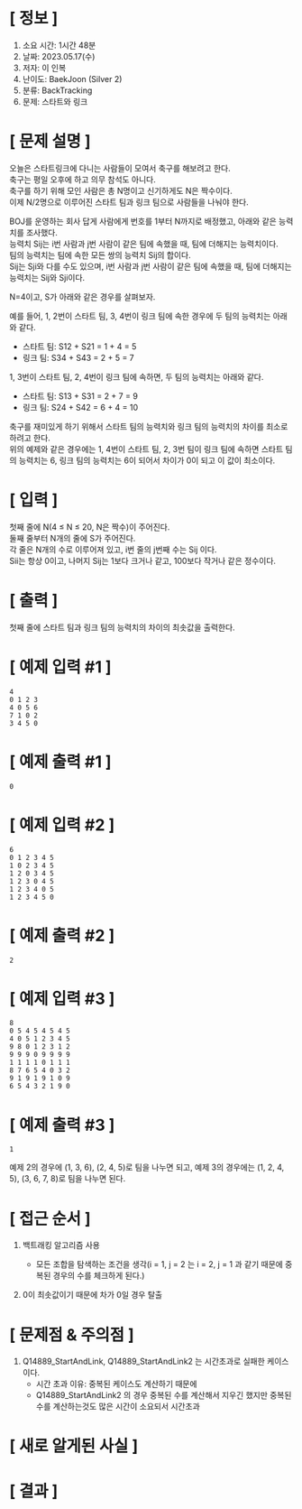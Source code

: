 # **[ 정보 ]**
1. 소요 시간: 1시간 48분
2. 날짜: 2023.05.17(수)
3. 저자: 이 인복
4. 난이도: BaekJoon (Silver 2)
5. 분류: BackTracking
6. 문제: 스타트와 링크

# **[ 문제 설명 ]**
오늘은 스타트링크에 다니는 사람들이 모여서 축구를 해보려고 한다.   
축구는 평일 오후에 하고 의무 참석도 아니다.   
축구를 하기 위해 모인 사람은 총 N명이고 신기하게도 N은 짝수이다.   
이제 N/2명으로 이루어진 스타트 팀과 링크 팀으로 사람들을 나눠야 한다.

BOJ를 운영하는 회사 답게 사람에게 번호를 1부터 N까지로 배정했고, 아래와 같은 능력치를 조사했다.   
능력치 Sij는 i번 사람과 j번 사람이 같은 팀에 속했을 때, 팀에 더해지는 능력치이다.   
팀의 능력치는 팀에 속한 모든 쌍의 능력치 Sij의 합이다.   
Sij는 Sji와 다를 수도 있으며, i번 사람과 j번 사람이 같은 팀에 속했을 때, 팀에 더해지는 능력치는 Sij와 Sji이다.

N=4이고, S가 아래와 같은 경우를 살펴보자.


예를 들어, 1, 2번이 스타트 팀, 3, 4번이 링크 팀에 속한 경우에 두 팀의 능력치는 아래와 같다.

- 스타트 팀: S12 + S21 = 1 + 4 = 5
- 링크 팀: S34 + S43 = 2 + 5 = 7

1, 3번이 스타트 팀, 2, 4번이 링크 팀에 속하면, 두 팀의 능력치는 아래와 같다.

- 스타트 팀: S13 + S31 = 2 + 7 = 9
- 링크 팀: S24 + S42 = 6 + 4 = 10

축구를 재미있게 하기 위해서 스타트 팀의 능력치와 링크 팀의 능력치의 차이를 최소로 하려고 한다.     
위의 예제와 같은 경우에는 1, 4번이 스타트 팀, 2, 3번 팀이 링크 팀에 속하면 스타트 팀의 능력치는 6, 링크 팀의 능력치는 6이 되어서 차이가 0이 되고 이 값이 최소이다.

# **[ 입력 ]**
첫째 줄에 N(4 ≤ N ≤ 20, N은 짝수)이 주어진다.   
둘째 줄부터 N개의 줄에 S가 주어진다.   
각 줄은 N개의 수로 이루어져 있고, i번 줄의 j번째 수는 Sij 이다.  
Sii는 항상 0이고, 나머지 Sij는 1보다 크거나 같고, 100보다 작거나 같은 정수이다.

# **[ 출력 ]**
첫째 줄에 스타트 팀과 링크 팀의 능력치의 차이의 최솟값을 출력한다.

# **[ 예제 입력 #1 ]**
    4
    0 1 2 3
    4 0 5 6
    7 1 0 2
    3 4 5 0

# **[ 예제 출력 #1 ]**
    0

# **[ 예제 입력 #2 ]**
    6
    0 1 2 3 4 5
    1 0 2 3 4 5
    1 2 0 3 4 5
    1 2 3 0 4 5
    1 2 3 4 0 5
    1 2 3 4 5 0

# **[ 예제 출력 #2 ]**
    2

# **[ 예제 입력 #3 ]**
    8
    0 5 4 5 4 5 4 5
    4 0 5 1 2 3 4 5
    9 8 0 1 2 3 1 2
    9 9 9 0 9 9 9 9
    1 1 1 1 0 1 1 1
    8 7 6 5 4 0 3 2
    9 1 9 1 9 1 0 9
    6 5 4 3 2 1 9 0

# **[ 예제 출력 #3 ]**
    1

예제 2의 경우에 (1, 3, 6), (2, 4, 5)로 팀을 나누면 되고, 예제 3의 경우에는 (1, 2, 4, 5), (3, 6, 7, 8)로 팀을 나누면 된다.

# **[ 접근 순서 ]**
1. 백트래킹 알고리즘 사용
    - 모든 조합을 탐색하는 조건을 생각(i = 1, j = 2 는 i = 2, j = 1 과 같기 때문에 중복된 경우의 수를 체크하게 된다.)
    
2. 0이 최솟값이기 때문에 차가 0일 경우 탈출


# **[ 문제점 & 주의점 ]**
1. Q14889_StartAndLink, Q14889_StartAndLink2 는 시간초과로 실패한 케이스 이다.
    - 시간 초과 이유: 중복된 케이스도 계산하기 때문에
    - Q14889_StartAndLink2 의 경우 중복된 수를 계산해서 지우긴 했지만 중복된 수를 계산하는것도 많은 시간이 소요되서 시간초과

# **[ 새로 알게된 사실 ]**

# **[ 결과 ]**
